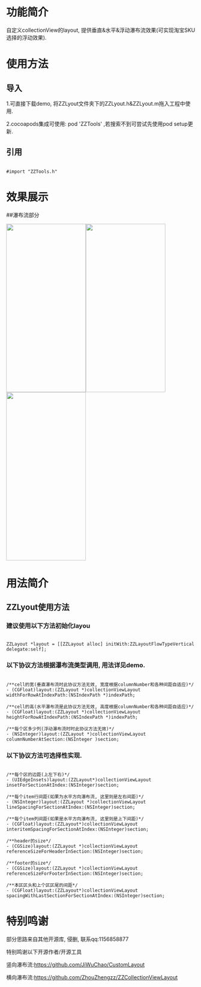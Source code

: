 # 功能简介
自定义collectionView的layout, 提供垂直&amp;水平&amp;浮动瀑布流效果(可实现淘宝SKU选择的浮动效果).

# 使用方法

## 导入
1.可直接下载demo, 将ZZLyout文件夹下的ZZLyout.h&ZZLyout.m拖入工程中使用.

2.cocoapods集成可使用: pod 'ZZTools' ,若搜索不到可尝试先使用pod setup更新.

## 引用
```

#import "ZZTools.h"

```

# 效果展示

##瀑布流部分

<img src="https://github.com/iOS-ZZ/ZZResources/blob/master/ZZResources/ZZLayout/%E5%9E%82%E7%9B%B4.gif" width="212" height="449"><img src="https://github.com/iOS-ZZ/ZZResources/blob/master/ZZResources/ZZLayout/%E6%B0%B4%E5%B9%B3.gif" width="212" height="449"><img src="https://github.com/iOS-ZZ/ZZResources/blob/master/ZZResources/ZZLayout/%E6%B5%AE%E5%8A%A8.gif" width="212" height="449">

# 用法简介

## ZZLyout使用方法

### 建议使用以下方法初始化layou

```

ZZLayout *layout = [[ZZLayout alloc] initWith:ZZLayoutFlowTypeVertical delegate:self];

```

### 以下协议方法根据瀑布流类型调用, 用法详见demo.
```

/**cell的宽(垂直瀑布流时此协议方法无效, 宽度根据columnNumber和各种间距自适应)*/
- (CGFloat)layout:(ZZLayout *)collectionViewLayout widthForRowAtIndexPath:(NSIndexPath *)indexPath;

/**cell的高(水平瀑布流是此协议方法无效, 高度根据columnNumber和各种间距自适应)*/
- (CGFloat)layout:(ZZLayout *)collectionViewLayout heightForRowAtIndexPath:(NSIndexPath *)indexPath;

/**每个区多少列(浮动瀑布流时时此协议方法无效)*/
- (NSInteger)layout:(ZZLayout *)collectionViewLayout columnNumberAtSection:(NSInteger )section;

```

### 以下协议方法可选择性实现.
```

/**每个区的边距(上左下右)*/
- (UIEdgeInsets)layout:(ZZLayout*)collectionViewLayout insetForSectionAtIndex:(NSInteger)section;

/**每个item行间距(如果为水平方向瀑布流, 这里则是左右间距)*/
- (NSInteger)layout:(ZZLayout *)collectionViewLayout lineSpacingForSectionAtIndex:(NSInteger)section;

/**每个item列间距(如果是水平方向瀑布流, 这里则是上下间距)*/
- (CGFloat)layout:(ZZLayout*)collectionViewLayout interitemSpacingForSectionAtIndex:(NSInteger)section;

/**header的size*/
- (CGSize)layout:(ZZLayout *)collectionViewLayout referenceSizeForHeaderInSection:(NSInteger)section;

/**footer的size*/
- (CGSize)layout:(ZZLayout *)collectionViewLayout referenceSizeForFooterInSection:(NSInteger)section;

/**本区区头和上个区区尾的间距*/
- (CGFloat)layout:(ZZLayout*)collectionViewLayout spacingWithLastSectionForSectionAtIndex:(NSInteger)section;

```

# 特别鸣谢

部分思路来自其他开源库, 侵删, 联系qq:1156858877

特别鸣谢以下开源作者/开源工具

竖向瀑布流:https://github.com/JiWuChao/CustomLayout

横向瀑布流:https://github.com/ZhouZhengzz/ZZCollectionViewLayout
